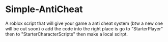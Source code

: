 # Simple-AntiCheat
A roblox script that will give your game a anti cheat system (btw a new one will be out soon) 
o add the code into the right place is go to "StarterPlayer" then to "StarterCharacterScripts" then make a local scirpt.
